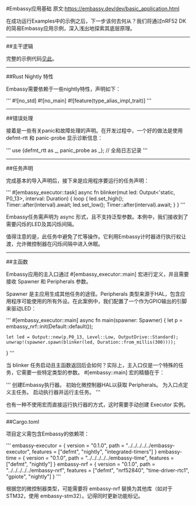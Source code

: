 #Embassy应用基础
原文:https://embassy.dev/dev/basic_application.html

在成功运行Examples中的示例之后，下一步该何去何从？我们将通过nRF52 DK的简易Embassy应用示例，深入浅出地探索其底层原理。

---

##主干逻辑

完整的示例代码[见此](https://github.com/embassy-rs/embassy/tree/main/docs/modules/ROOT/examples/basic)。

---

##Rust Nightly 特性

Embassy需要依赖于一些nightly特性，声明如下：

'''
#![no_std]
#![no_main]
#![feature(type_alias_impl_trait)]
'''

---

##错误处理

接着是一些有关panic和故障处理的声明。在开发过程中，一个好的做法是使用 defmt-rtt 和 panic-probe 显示诊断信息：

'''
use {defmt_rtt as _, panic_probe as _}; // 全局日志记录
'''

---

##任务声明

完成基本的导入声明后，接下来是应用程序要运行的任务声明：

'''
#[embassy_executor::task]
async fn blinker(mut led: Output<'static, P0_13>, interval: Duration) {
    loop {
        led.set_high();
        Timer::after(interval).await;
        led.set_low();
        Timer::after(interval).await;
    }
}
'''

Embassy任务需声明为 async 形式，且不支持泛型参数。本例中，我们接收到了需要闪烁的LED及其闪烁间隔。

值得注意的是，此任务中避免了忙等操作。它利用Embassy计时器进行执行权让渡，允许微控制器在闪烁间隔中进入休眠。

---

##主函数

Embassy应用的主入口通过 #[embassy_executor::main] 宏进行定义，并且需要接收 Spawner 和 Peripherals 参数。

Spawner 是主应用生成其他任务的途径。Peripherals 类型来源于HAL，包含应用程序可能使用的所有外设。在此案例中，我们配置了一个作为GPIO输出的引脚来驱动LED：

'''
#[embassy_executor::main]
async fn main(spawner: Spawner) {
    let p = embassy_nrf::init(Default::default());

    let led = Output::new(p.P0_13, Level::Low, OutputDrive::Standard);
    unwrap!(spawner.spawn(blinker(led, Duration::from_millis(300))));
}
'''

当 blinker 任务启动且主函数返回后会如何？实际上，主入口仅是一个特殊的任务，它需要一些特定类型的参数。 #[embassy::main] 宏的精髓在于：

'''
    创建Embassy执行器。
    初始化微控制器HAL以获取 Peripherals。
    为入口点定义主任务。
    启动执行器并运行主任务。
'''

也有一种不使用宏而直接运行执行器的方式，这时需要手动创建 Executor 实例。

---

##Cargo.toml

项目定义需包含Embassy的依赖项：

'''
embassy-executor = { version = "0.1.0", path = "../../../../../embassy-executor", features = ["defmt", "nightly", "integrated-timers"] }
embassy-time = { version = "0.1.0", path = "../../../../../embassy-time", features = ["defmt", "nightly"] }
embassy-nrf = { version = "0.1.0", path = "../../../../../embassy-nrf", features = ["defmt", "nrf52840", "time-driver-rtc1", "gpiote", "nightly"] }
'''

根据您的微控制器类型，可能需要将 embassy-nrf 替换为其他库（如对于STM32，使用 embassy-stm32）。记得同时更新功能标记。